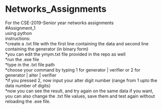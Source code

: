 # Networks_Assignments
For the CSE-2019-Senior year networks assignments  <br />
#Assignment_1  <br />
  using python  <br />
  instructions: <br />
    *create a .txt file with the first line containing the data and second line containing the generator (in binary form)  <br />
    *you can edit the ymym.txt file provided in the repo as well  <br />
    *run the .exe file  <br />
    *type in the .txt file path  <br />
    *choose your command by typing 1 for generator | verifier or 2 for  generator | alter | verifier  <br />
    *if you pressed 2, now input your alter digit number (range from 1 upto the data number of digits)  <br />
    *now you can see the result, and try again on the same data if you want,  <br />
      you can also change the .txt file values, save them and test again without reloading the .exe file. 
    
  
